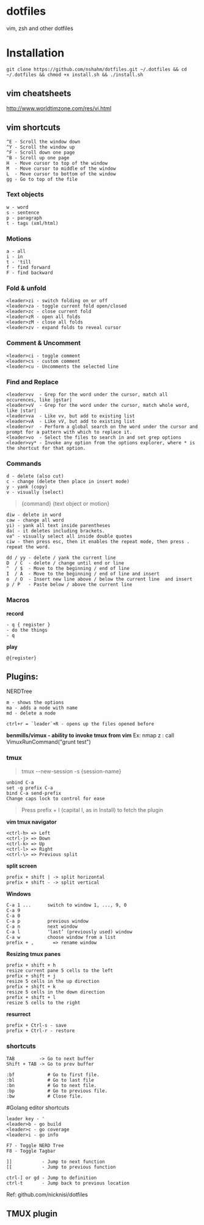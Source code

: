 # dotfiles
vim, zsh and other dotfiles

# Installation

```
git clone https://github.com/nshahm/dotfiles.git ~/.dotfiles && cd ~/.dotfiles && chmod +x install.sh && ./install.sh
```
## vim cheatsheets
<a link="http://www.worldtimzone.com/res/vi.html" target="_blank">http://www.worldtimzone.com/res/vi.html</a>

## vim shortcuts

```
^E - Scroll the window down
^Y - Scroll the window up
^F - Scroll down one page
^B - Scroll up one page
H  - Move cursor to top of the window
M  - Move cursor to middle of the window
L  - Move cursor to bottom of the window
gg - Go to top of the file
```

### Text objects
```
w - word
s - sentence
p - paragraph
t - tags (xml/html)
```

### Motions
```
a - all
i - in
t - 'till
f - find forward
F - find backward
```

### Fold & unfold
```
<leader>zi - switch folding on or off
<leader>za - toggle current fold open/closed
<leader>zc - close current fold
<leader>zR - open all folds
<leader>zM - close all folds
<leader>zv - expand folds to reveal cursor
```

### Comment & Uncomment
```
<leader>ci - toggle comment
<leader>cs - custom comment
<leader>cu - Uncomments the selected line
```

### Find and Replace
```
<leader>vv  - Grep for the word under the cursor, match all occurences, like |gstar|
<leader>vV  - Grep for the word under the cursor, match whole word, like |star|
<leader>va  - Like vv, but add to existing list
<leader>vA  - Like vV, but add to existing list
<leader>vr  - Perform a global search on the word under the cursor and prompt for a pattern with which to replace it.
<leader>vo  - Select the files to search in and set grep options
<leader>vy* - Invoke any option from the options explorer, where * is the shortcut for that option.
```

### Commands
```
d - delete (also cut)
c - change (delete then place in insert mode)
y - yank (copy)
v - visually (select)
```

> {command} {text object or motion}

```
diw - delete in word
caw - change all word
yi) - yank all text inside parentheses
da( - it deletes including brackets.
va" - visually select all inside double quotes
ciw - then press esc, then it enables the repeat mode, then press . repeat the word.

dd / yy - delete / yank the current line
D  / C  - delete / change until end or line
^  / $  - Move to the beginning / end of line
I  / A  - Move to the beginning / end of line and insert
o  / O  - Insert new line above / below the current line  and insert
p / P   - Paste below / above the current line
```

### Macros

**record**
```
- q { register }
- do the things
- q
```

**play**
```
@{register}
```

## Plugins:

NERDTree

```
m - shows the options
ma - adds a node with name
md - delete a node

ctrl+r = `leader`+R - opens up the files opened before
```

**benmills/vimux - ability to invoke tmux from vim**
Ex: nmap <leader>z : call VimuxRunCommand("grunt test")<cr>

### tmux

> tmux --new-session -s {session-name}

```
unbind C-a
set -g prefix C-a
bind C-a send-prefix
Change caps lock to control for ease
```

> Press prefix + I (capital I, as in Install) to fetch the plugin

**vim tmux navigator**
```
<ctrl-h> => Left
<ctrl-j> => Down
<ctrl-k> => Up
<ctrl-l> => Right
<ctrl-\> => Previous split
```
**split screen**
```
prefix + shift | -> split horizontal
prefix + shift - -> split vertical
```

**Windows**
```
C-a 1 ...      switch to window 1, ..., 9, 0
C-a 9
C-a 0
C-a p          previous window
C-a n          next window
C-a l          ‘last’ (previously used) window
C-a w          choose window from a list
prefix + ,       => rename window
```

**Resizing tmux panes**
```
prefix + shift + h
resize current pane 5 cells to the left
prefix + shift + j
resize 5 cells in the up direction
prefix + shift + k
resize 5 cells in the down direction
prefix + shift + l
resize 5 cells to the right
```

**resurrect**
```
prefix + Ctrl-s - save
prefix + Ctrl-r - restore
```

### shortcuts

```
TAB         -> Go to next buffer
Shift + TAB -> Go to prev buffer
```

```
:bf            # Go to first file.
:bl            # Go to last file
:bn            # Go to next file.
:bp            # Go to previous file.
:bw            # Close file.
```

#Golang editor shortcuts
```
leader key - '
<leader>b - go build
<leader>c - go coverage
<leader>i - go info

F7 - Toggle NERD Tree
F8 - Toggle Tagbar

]]           - Jump to next function
[[           - Jump to previous function

ctrl-] or gd - Jump to definition
ctrl-t       - Jump back to previous location

```
Ref: github.com/nicknisi/dotfiles


## TMUX plugin
